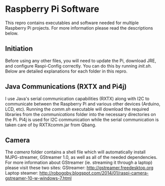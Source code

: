 Raspberry Pi Software
=====================

This repro contains executables and software needed for multiple Raspberry Pi projects. For more information please read the descriptions below. 

Initiation
----------

Before using any other files, you will need to update the Pi, download JRE, and configure Raspi-Config correctly. You can do this by running _init.sh_. Below are detailed explanations for each folder in this repro. 


Java Communications (RXTX and Pi4j)
-----------------------------------

I use Java's serial communication capabilities (RXTX) along with I2C to communicate between the Raspberry Pi and various other devices (Arduino, LCD, etc). Running the _comm.sh_ executable will download the required libraries from the _communications_ folder into the necessary directories on the Pi. Pi4j is used for I2C communication while the serial communication is taken care of by RXTXcomm.jar from Qbang. 

Camera
------------------------------------
The _camera_ folder contains a shell file which will automatically install MJPG-streamer, GStreamer 1.0, as well as all of the needed dependencies. For more information about GStreamer (ie. streaming it through a laptop) please visit these two sites:
GStreamer: http://gstreamer.freedesktop.org
Laptop steamer: http://robogoby.blogspot.com/2014/01/raspi-camera-gstreamer-10-w-windows-7.html




